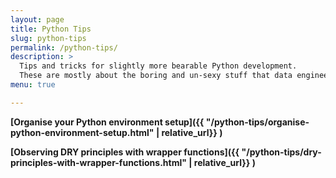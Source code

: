 ```yaml
---
layout: page
title: Python Tips
slug: python-tips
permalink: /python-tips/
description: >
  Tips and tricks for slightly more bearable Python development.
  These are mostly about the boring and un-sexy stuff that data engineers (or Python devs in general) spend so much time on.
menu: true

---
```


**[Organise your Python environment setup]({{ "/python-tips/organise-python-environment-setup.html" | relative_url}} )**
 
**[Observing DRY principles with wrapper functions]({{ "/python-tips/dry-principles-with-wrapper-functions.html" | relative_url}} )**
